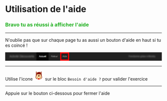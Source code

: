 # Utilisation de l'aide

### <span style="color: #20B020">Bravo tu as réussi à afficher l'aide</span>

***

N'oublie pas que sur chaque page tu as aussi un bouton d'aide en haut si tu es coincé !

![navbar aide][navbar_aide]

***

Utilise l'icone ![img chien][chien] sur le bloc `Besoin d'aide ?` pour valider l'exercice

***

Appuie sur le bouton ci-dessous pour fermer l'aide

[navbar_aide]: img/navbar_aide.png
[chien]: img/dog.png
